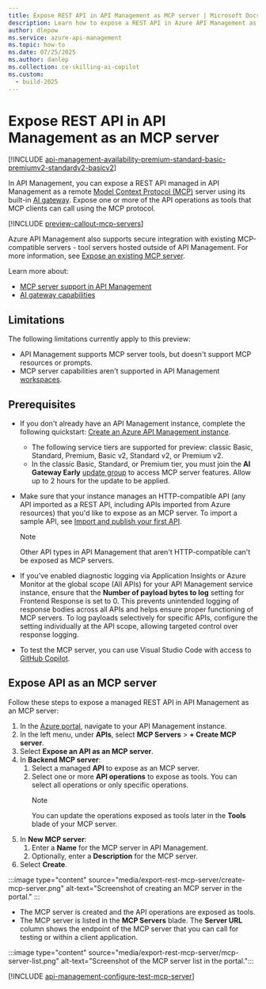 ```yaml
---
title: Expose REST API in API Management as MCP server | Microsoft Docs
description: Learn how to expose a REST API in Azure API Management as an MCP server, enabling API operations as tools accessible via the Model Context Protocol (MCP).
author: dlepow
ms.service: azure-api-management
ms.topic: how-to
ms.date: 07/25/2025
ms.author: danlep
ms.collection: ce-skilling-ai-copilot
ms.custom:
  - build-2025
---
```


# Expose REST API in API Management as an MCP server

[!INCLUDE [api-management-availability-premium-standard-basic-premiumv2-standardv2-basicv2](../../includes/api-management-availability-premium-standard-basic-premiumv2-standardv2-basicv2.md)]

In API Management, you can expose a REST API managed in API Management as a remote [Model Context Protocol (MCP)](https://www.anthropic.com/news/model-context-protocol) server using its built-in [AI gateway](genai-gateway-capabilities.md). Expose one or more of the API operations as tools that MCP clients can call using the MCP protocol. 

[!INCLUDE [preview-callout-mcp-servers](includes/preview/preview-callout-mcp-servers.md)]

Azure API Management also supports secure integration with existing MCP-compatible servers - tool servers hosted outside of API Management. For more information, see [Expose an existing MCP server](expose-existing-mcp-server.md).

Learn more about:

* [MCP server support in API Management](mcp-server-overview.md)
* [AI gateway capabilities](genai-gateway-capabilities.md)


## Limitations

The following limitations currently apply to this preview:

* API Management supports MCP server tools, but doesn't support MCP resources or prompts.
* MCP server capabilities aren't supported in API Management [workspaces](workspaces-overview.md).

## Prerequisites

+ If you don't already have an API Management instance, complete the following quickstart: [Create an Azure API Management instance](get-started-create-service-instance.md). 
    + The following service tiers are supported for preview: classic Basic, Standard, Premium, Basic v2, Standard v2, or Premium v2.
    + In the classic Basic, Standard, or Premium tier, you must join the **AI Gateway Early** [update group](configure-service-update-settings.md) to access MCP server features. Allow up to 2 hours for the update to be applied.

+ Make sure that your instance manages an HTTP-compatible API (any API imported as a REST API, including APIs imported from Azure resources) that you'd like to expose as an MCP server. To import a sample API, see [Import and publish your first API](import-and-publish.md).
    > [!NOTE]
    > Other API types in API Management that aren't HTTP-compatible can't be exposed as MCP servers.

+ If you’ve enabled diagnostic logging via Application Insights or Azure Monitor at the global scope (All APIs) for your API Management service instance, ensure that the **Number of payload bytes to log** setting for Frontend Response is set to 0. This prevents unintended logging of response bodies across all APIs and helps ensure proper functioning of MCP servers. To log payloads selectively for specific APIs, configure the setting individually at the API scope, allowing targeted control over response logging.

+ To test the MCP server, you can use Visual Studio Code with access to [GitHub Copilot](https://code.visualstudio.com/docs/copilot/setup).


## Expose API as an MCP server

Follow these steps to expose a managed REST API in API Management as an MCP server:

1. In the [Azure portal](https://portal.azure.com), navigate to your API Management instance.
1. In the left menu, under **APIs**, select **MCP Servers** > **+ Create MCP server**.
1. Select **Expose an API as an MCP server**.
1. In **Backend MCP server**:
    1. Select a managed **API** to expose as an MCP server. 
    1. Select one or more **API operations** to expose as tools. You can select all operations or only specific operations. 
        > [!NOTE]
        > You can update the operations exposed as tools later in the **Tools** blade of your MCP server.
1. In **New MCP server**:
    1. Enter a **Name** for the MCP server in API Management.
    1. Optionally, enter a **Description** for the MCP server.
1. Select **Create**.

:::image type="content" source="media/export-rest-mcp-server/create-mcp-server.png" alt-text="Screenshot of creating an MCP server in the portal." :::

* The MCP server is created and the API operations are exposed as tools. 
* The MCP server is listed in the **MCP Servers** blade. The **Server URL** column shows the endpoint of the MCP server that you can call for testing or within a client application.


:::image type="content" source="media/export-rest-mcp-server/mcp-server-list.png" alt-text="Screenshot of the MCP server list in the portal.":::

[!INCLUDE [api-management-configure-test-mcp-server](../../includes/api-management-configure-test-mcp-server.md)]